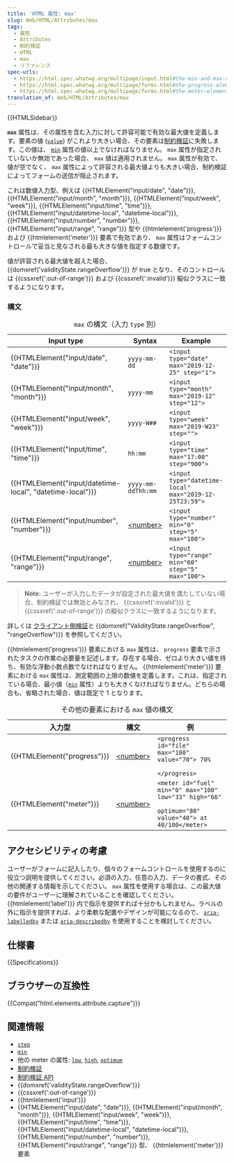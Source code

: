 ```yaml
---
title: 'HTML 属性: max'
slug: Web/HTML/Attributes/max
tags:
  - 属性
  - Attributes
  - 制約検証
  - HTML
  - max
  - リファレンス
spec-urls:
  - https://html.spec.whatwg.org/multipage/input.html#the-min-and-max-attributes
  - https://html.spec.whatwg.org/multipage/forms.html#the-progress-element
  - https://html.spec.whatwg.org/multipage/forms.html#the-meter-element
translation_of: Web/HTML/Attributes/max
---
```


{{HTMLSidebar}}

**`max`** 属性は、その属性を含む入力に対して許容可能で有効な最大値を定義します。要素の値 ([`value`](/ja/docs/Web/HTML/Element/input#value)) がこれより大きい場合、その要素は[制約検証](/ja/docs/Web/Guide/HTML/Constraint_validation)に失敗します。この値は、 [`min`](min) 属性の値以上でなければなりません。 `max` 属性が指定されていないか無効であった場合、 `max` 値は適用されません。 `max` 属性が有効で、値が空でなく、 `max` 属性によって許容される最大値よりも大きい場合、制約検証によってフォームの送信が阻止されます。

これは数値入力型、例えば {{HTMLElement("input/date", "date")}}, {{HTMLElement("input/month", "month")}}, {{HTMLElement("input/week", "week")}}, {{HTMLElement("input/time", "time")}}, {{HTMLElement("input/datetime-local", "datetime-local")}}, {{HTMLElement("input/number", "number")}}, {{HTMLElement("input/range", "range")}} 型や {{htmlelement('progress')}} および {{htmlelement('meter')}} 要素で有効であり、 `max` 属性はフォームコントロールで妥当と見なされる最も大きな値を指定する数値です。

値が許容される最大値を超えた場合、 {{domxref('validityState.rangeOverflow')}} が true となり、そのコントロールは {{cssxref(':out-of-range')}} および {{cssxref(':invalid')}} 擬似クラスに一致するようになります。

### 構文

<table class="no-markdown">
  <caption>
    <code>max</code> の構文（入力 <code>type</code> 別）
  </caption>
  <thead>
    <tr>
      <th>Input type</th>
      <th>Syntax</th>
      <th>Example</th>
    </tr>
  </thead>
  <tbody>
    <tr>
      <td>{{HTMLElement("input/date", "date")}}</td>
      <td><code>yyyy-mm-dd</code></td>
      <td><code>&#x3C;input type="date" max="2019-12-25" step="1"></code></td>
    </tr>
    <tr>
      <td>{{HTMLElement("input/month", "month")}}</td>
      <td><code>yyyy-mm</code></td>
      <td><code>&#x3C;input type="month" max="2019-12" step="12"></code></td>
    </tr>
    <tr>
      <td>{{HTMLElement("input/week", "week")}}</td>
      <td><code>yyyy-W##</code></td>
      <td><code>&#x3C;input type="week" max="2019-W23" step=""></code></td>
    </tr>
    <tr>
      <td>{{HTMLElement("input/time", "time")}}</td>
      <td><code>hh:mm</code></td>
      <td><code>&#x3C;input type="time" max="17:00" step="900"></code></td>
    </tr>
    <tr>
      <td>
        {{HTMLElement("input/datetime-local", "datetime-local")}}
      </td>
      <td><code>yyyy-mm-ddThh:mm</code></td>
      <td>
        <code>&#x3C;input type="datetime-local" max="2019-12-25T23:59"></code>
      </td>
    </tr>
    <tr>
      <td>{{HTMLElement("input/number", "number")}}</td>
      <td><a href="/ja/docs/Web/CSS/number">&#x3C;number></a></td>
      <td>
        <code>&#x3C;input type="number" min="0" step="5" max="100"></code>
      </td>
    </tr>
    <tr>
      <td>{{HTMLElement("input/range", "range")}}</td>
      <td><a href="/ja/docs/Web/CSS/number">&#x3C;number></a></td>
      <td>
        <code>&#x3C;input type="range" min="60" step="5" max="100"></code>
      </td>
    </tr>
  </tbody>
</table>

> **Note:** ユーザーが入力したデータが設定された最大値を満たしていない場合、制約検証では無効とみなされ、 {{cssxref(':invalid')}} と {{cssxref(':out-of-range')}} の擬似クラスに一致するようになります。

詳しくは [クライアント側検証](/ja/docs/Web/Guide/HTML/Constraint_validation)と {{domxref("ValidityState.rangeOverflow", "rangeOverflow")}} を参照してください。

{{htmlelement('progress')}} 要素における `max` 属性は、 `progress` 要素で示されたタスクの作業の必要量を記述します。存在する場合、ゼロより大きい値を持ち、有効な浮動小数点数でなければなりません。 {{htmlelement('meter')}} 要素における `max` 属性は、測定範囲の上限の数値を定義します。これは、指定されている場合、最小値（[`min`](/ja/docs/Web/HTML/Attributes/min) 属性）よりも大きくなければなりません。どちらの場合も、省略された場合、値は既定で 1 となります。

<table class="no-markdown">
  <caption>
    その他の要素における <code>max</code> 値の構文
  </caption>
  <thead>
    <tr>
      <th>入力型</th>
      <th>構文</th>
      <th>例</th>
    </tr>
  </thead>
  <tbody>
    <tr>
      <td>{{HTMLElement("progress")}}</td>
      <td><a href="/ja/docs/Web/CSS/number">&#x3C;number></a></td>
      <td>
        <code
          >&#x3C;progress id="file" max="100" value="70"> 70%
          &#x3C;/progress></code
        >
      </td>
    </tr>
    <tr>
      <td>{{HTMLElement("meter")}}</td>
      <td><a href="/ja/docs/Web/CSS/number">&#x3C;number></a></td>
      <td>
        <code
          >&#x3C;meter id="fuel" min="0" max="100" low="33" high="66"
          optimum="80" value="40"> at 40/100&#x3C;/meter></code
        >
      </td>
    </tr>
  </tbody>
</table>

## アクセシビリティの考慮

ユーザーがフォームに記入したり、個々のフォームコントロールを使用するのに役立つ説明を提供してください。必須の入力、任意の入力、データの書式、その他の関連する情報を示してください。 `max` 属性を使用する場合は、この最大値の要件がユーザーに理解されていることを確認してください。 {{htmlelement('label')}} 内で指示を提供すれば十分かもしれません。ラベルの外に指示を提供すれば、より柔軟な配置やデザインが可能になるので、 [`aria-labelledby`](/ja/docs/Web/Accessibility/ARIA/Attributes/aria-labelledby) または [`aria-describedby`](/ja/docs/Web/Accessibility/ARIA/Attributes/aria-describedby) を使用することを検討してください。

## 仕様書

{{Specifications}}

## ブラウザーの互換性

{{Compat("html.elements.attribute.capture")}}

## 関連情報

- [`step`](/ja/docs/Web/HTML/Attributes/step)
- [`min`](/ja/docs/Web/HTML/Attributes/min)
- 他の meter の属性: [`low`](/ja/docs/Web/HTML/Attributes/low), [`high`](/ja/docs/Web/HTML/Attributes/high), [`optimum`](/ja/docs/Web/HTML/Attributes/optimum)
- [制約検証](/ja/docs/Web/Guide/HTML/Constraint_validation)
- [制約検証 API](/ja/docs/Web/API/Constraint_validation)
- {{domxref('validityState.rangeOverflow')}}
- {{cssxref(':out-of-range')}}
- {{htmlelement('input')}}
- {{HTMLElement("input/date", "date")}}, {{HTMLElement("input/month", "month")}}, {{HTMLElement("input/week", "week")}}, {{HTMLElement("input/time", "time")}}, {{HTMLElement("input/datetime-local", "datetime-local")}}, {{HTMLElement("input/number", "number")}}, {{HTMLElement("input/range", "range")}} 型、 {{htmlelement('meter')}} 要素
